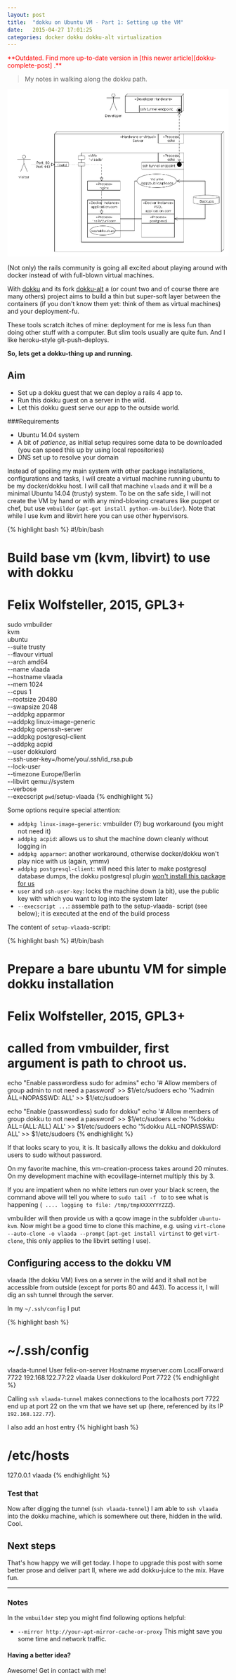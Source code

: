 ```yaml
---
layout: post
title:  "dokku on Ubuntu VM - Part 1: Setting up the VM"
date:   2015-04-27 17:01:25
categories: docker dokku dokku-alt virtualization
---
```


<span style="color: red;">
**Outdated. Find more up-to-date version in [this newer article][dokku-complete-post] .**
</span>


> My notes in walking along the dokku path.

<img src="/assets/diagram.png"/>

(Not only) the rails community is going all excited about playing around with docker instead of with full-blown virtual machines.

With [dokku][dokku] and its fork [dokku-alt][dokku-alt] a (or count two and of course there are many others) project aims to build a thin but super-soft layer between the containers (if you don't know them yet: think of them as virtual machines) and your deployment-fu.

These tools scratch itches of mine: deployment for me is less fun than doing other stuff with a computer.  But slim tools usually are quite fun.  And I like heroku-style git-push-deploys.

**So, lets get a dokku-thing up and running.**

## Aim

* Set up a dokku guest that we can deploy a rails 4 app to.
* Run this dokku guest on a server in the wild.
* Let this dokku guest serve our app to the outside world.

###Requirements

* Ubuntu 14.04 system
* A bit of *patience*, as initial setup requires some data to be downloaded (you can speed this up by using local repositories)
* DNS set up to resolve your domain

Instead of spoiling my main system with other package installations, configurations and tasks, I will create a virtual machine running ubuntu to be my docker/dokku host.  I will call that machine `vlaada` and it will be a minimal Ubuntu 14.04 (trusty) system.  To be on the safe side, I will not create the VM by hand or with any mind-blowing creatures like puppet or chef, but use `vmbuilder` (`apt-get install python-vm-builder`).  Note that while I use kvm and libvirt here you can use other hypervisors.

{% highlight bash %}
#!/bin/bash
# Build base vm (kvm, libvirt) to use with dokku
# Felix Wolfsteller, 2015, GPL3+
sudo vmbuilder\
  kvm\
  ubuntu\
  --suite trusty\
  --flavour virtual\
  --arch amd64\
  --name vlaada\
  --hostname vlaada\
  --mem 1024\
  --cpus 1\
  --rootsize 20480\
  --swapsize 2048\
  --addpkg apparmor\
  --addpkg linux-image-generic\
  --addpkg openssh-server\
  --addpkg postgresql-client\
  --addpkg acpid\
  --user dokkulord\
  --ssh-user-key=/home/you/.ssh/id_rsa.pub\
  --lock-user\
  --timezone Europe/Berlin\
  --libvirt qemu://system\
  --verbose\
  --execscript `pwd`/setup-vlaada
{% endhighlight %}

Some options require special attention:

* `addpkg linux-image-generic`: vmbuilder (?) bug workaround (you might not need it)
* `addpkg acpid`: allows us to shut the machine down cleanly without logging in
* `addpkg apparmor`: another workaround, otherwise docker/dokku won't play nice with us (again, ymmv)
* `addpkg postgresql-client`: will need this later to make postgresql database dumps, the dokku postgresql plugin [won't install this package for us][dokku-pg-i71]
* `user` and `ssh-user-key`: locks the machine down (a bit), use the public key with which you want to log into the system later
* `--execscript ...`: assemble path to the setup-vlaada- script (see below); it is executed at the end of the build process

The content of `setup-vlaada`-script:

{% highlight bash %}
#!/bin/bash
# Prepare a bare ubuntu VM for simple dokku installation
# Felix Wolfsteller, 2015, GPL3+

# called from vmbuilder, first argument is path to chroot us.

echo "Enable passwordless sudo for admins"
echo '# Allow members of group admin to not need a password' >> $1/etc/sudoers
echo '%admin ALL=NOPASSWD: ALL' >> $1/etc/sudoers

echo "Enable (passwordless) sudo for dokku"
echo '# Allow members of group dokku to not need a password' >> $1/etc/sudoers
echo '%dokku ALL=(ALL:ALL) ALL' >> $1/etc/sudoers
echo '%dokku ALL=NOPASSWD: ALL' >> $1/etc/sudoers
{% endhighlight %}

If that looks scary to you, it is.  It basically allows the dokku and dokkulord users to sudo without password.

On my favorite machine, this vm-creation-process takes around 20 minutes.  On my development machine with ecovillage-internet multiply this by 3.

If you are impatient when no white letters run over your black screen, the command above will tell you where to `sudo tail -f ` to to see what is happening (` .... logging to file: /tmp/tmpXXXXYYYZZZ`).

vmbuilder will then provide us with a qcow image in the subfolder `ubuntu-kvm`.  Now might be a good time to clone this machine, e.g. using
`virt-clone --auto-clone -o vlaada --prompt` (`apt-get install virtinst` to get `virt-clone`, this only applies to the libvirt setting I use).

## Configuring access to the dokku VM

vlaada (the dokku VM) lives on a server in the wild and it shall not be accessible from outside (except for ports 80 and 443).  To access it, I will dig an ssh tunnel through the server.

In my `~/.ssh/config` I put

{% highlight bash %}
# ~/.ssh/config
vlaada-tunnel
  User felix-on-server
  Hostname myserver.com
  LocalForward 7722 192.168.122.77:22
vlaada
  User dokkulord
  Port 7722
{% endhighlight %}

Calling `ssh vlaada-tunnel` makes connections to the localhosts port 7722 end up at port 22 on the vm that we have set up (here, referenced by its IP `192.168.122.77`).

I also add an host entry
{% highlight bash %}
# /etc/hosts
127.0.0.1 vlaada
{% endhighlight %}

### Test that

Now after digging the tunnel (`ssh vlaada-tunnel`) I am able to `ssh vlaada` into the dokku machine, which is somewhere out there, hidden in the wild.  Cool.

## Next steps

That's how happy we will get today.  I hope to upgrade this post with some better prose and deliver part II, where we add dokku-juice to the mix.  Have fun.

---

### Notes
In the `vmbuilder` step you might find following options helpful:

* `--mirror http://your-apt-mirror-cache-or-proxy`
This might save you some time and network traffic.

#### Having a better idea?

Awesome!  Get in contact with me!

[dokku]:       https://github.com/progrium/dokku
[dokku-alt]:   https://github.com/dokku-alt/dokku-alt
[dokku-pg-i71]: https://github.com/Kloadut/dokku-pg-plugin/issues/71
[dokku-complete-post]: http://fwolfst.github.io/docker/dokku/dokku-alt/virtualization/2016/04/18/dokku-on-ubuntu-vm-complete-rails.html

